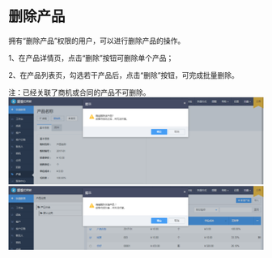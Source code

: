# 删除产品

拥有“删除产品”权限的用户，可以进行删除产品的操作。

1、在产品详情页，点击“删除”按钮可删除单个产品；

2、在产品列表页，勾选若干产品后，点击“删除”按钮，可完成批量删除。

注：已经关联了商机或合同的产品不可删除。![](/assets/删除产品)![](/assets/批量删除产品)

